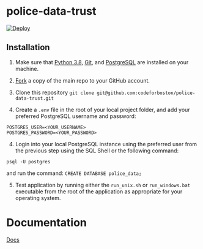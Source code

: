 # police-data-trust

[![Deploy](https://www.herokucdn.com/deploy/button.svg)](https://heroku.com/deploy)

## Installation

1. Make sure that [Python 3.8](https://www.python.org/), [Git](https://git-scm.com/), and [PostgreSQL](https://www.postgresql.org/) are installed on your machine.

2. [Fork](https://docs.github.com/en/github/getting-started-with-github/fork-a-repo) a copy of the main repo to your GitHub account. 

3. Clone this repository `git clone git@github.com:codeforboston/police-data-trust.git`

4. Create a `.env` file in the root of your local project folder, and add your preferred PostgreSQL username and password:

```
POSTGRES_USER=<YOUR_USERNAME>
POSTGRES_PASSWORD=<YOUR_PASSWORD>
```

4. Login into your local PostgreSQL instance using the preferred user from the previous step using the SQL Shell or the following command:

`psql -U postgres` 

and run the command: `CREATE DATABASE police_data;`

5. Test application by running either the `run_unix.sh` or `run_windows.bat` executable from the root of the application as appropriate for your operating system.


# Documentation

[Docs](https://codeforboston.github.io/police-data-trust)
